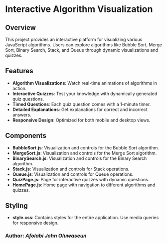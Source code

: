 # Interactive Algorithm Visualization

## Overview

This project provides an interactive platform for visualizing various JavaScript algorithms. Users can explore algorithms like Bubble Sort, Merge Sort, Binary Search, Stack, and Queue through dynamic visualizations and quizzes.

## Features

- **Algorithm Visualizations**: Watch real-time animations of algorithms in action.
- **Interactive Quizzes**: Test your knowledge with dynamically generated quiz questions.
- **Timed Questions**: Each quiz question comes with a 1-minute timer.
- **Detailed Explanations**: Get explanations for correct and incorrect answers.
- **Responsive Design**: Optimized for both mobile and desktop views.

## Components

- **BubbleSort.js**: Visualization and controls for the Bubble Sort algorithm.
- **MergeSort.js**: Visualization and controls for the Merge Sort algorithm.
- **BinarySearch.js**: Visualization and controls for the Binary Search algorithm.
- **Stack.js**: Visualization and controls for Stack operations.
- **Queue.js**: Visualization and controls for Queue operations.
- **QuizPage.js**: Page for interactive quizzes with dynamic questions.
- **HomePage.js**: Home page with navigation to different algorithms and quizzes.

## Styling

- **style.css**: Contains styles for the entire application. Use media queries for responsive design.

### Author: *Afolabi John Oluwaseun*
